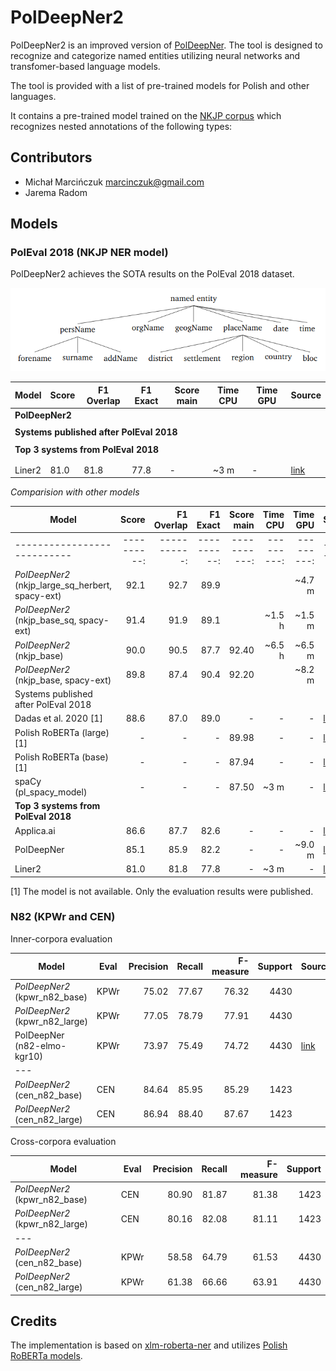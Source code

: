 PolDeepNer2
===========

PolDeepNer2 is an improved version of [PolDeepNer](https://github.com/CLARIN-PL/PolDeepNer). 
The tool is designed to recognize and categorize named entities utilizing neural networks and transfomer-based language models.   

The tool is provided with a list of pre-trained models for Polish and other languages.

It contains a pre-trained model trained on the [NKJP corpus](http://clip.ipipan.waw.pl/NationalCorpusOfPolish) 
which recognizes nested annotations of the following types:





Contributors
------------
* Michał Marcińczuk <marcinczuk@gmail.com>
* Jarema Radom


Models
----------

### PolEval 2018 (NKJP NER model)

PolDeepNer2 achieves the SOTA results on the PolEval 2018 dataset. 

![NKJP NER categories](docs/media/nkjp-ner-schema.png) 


<table>
    <thead>
        <tr>
            <th>Model</th>
            <th>Score</th>
            <th>F1 Overlap</th>
            <th>F1 Exact</th>
            <th>Score main</th>
            <th>Time CPU</th>
            <th>Time GPU</th>
            <th>Source</th>
        </tr>
    </thead>
    <tbody>
        <tr>
            <td colspan="8"><b>PolDeepNer2</b></td>
        </tr>
        <tr>
            <td></td>
            <td></td>
            <td></td>
            <td></td>
            <td></td>
            <td></td>
            <td></td>
            <td></td>
        </tr>
        <tr>
            <td colspan="8"><b>Systems published after PolEval 2018</b></td>
        </tr>
        <tr>
            <td></td>
            <td></td>
            <td></td>
            <td></td>
            <td></td>
            <td></td>
            <td></td>
            <td></td>
        </tr>
        <tr>
            <td colspan="8"><b>Top 3 systems from PolEval 2018</b></td>
        </tr>
        <tr>
            <td></td>
            <td></td>
            <td></td>
            <td></td>
            <td></td>
            <td></td>
            <td></td>
            <td></td>
        </tr>
        <tr>
            <td></td>
            <td></td>
            <td></td>
            <td></td>
            <td></td>
            <td></td>
            <td></td>
            <td></td>
        </tr>
        <tr>
            <td>Liner2</td>
            <td>81.0</td>
            <td>81.8</td>
            <td>77.8</td>
            <td>-</td>
            <td>~3 m</td>
            <td>-</td>
            <td><a href="https://github.com/CLARIN-PL/Liner2">link</a></td>
        </tr>
    </tbody>
</table>

*Comparision with other models*

| Model                     | Score     | F1 Overlap | F1 Exact  | Score main | Time CPU | Time GPU | Source | 
|---------------------------|----------:|-----------:|----------:|-----------:|---------:|---------:|--------|  
|---------------------------|----------:|-----------:|----------:|-----------:|---------:|---------:|--------|  
| *PolDeepNer2* (nkjp_large_sq_herbert, spacy-ext)  |   92.1 | 92.7 |      89.9 |            |          |   ~4.7 m |        | 
| *PolDeepNer2* (nkjp_base_sq, spacy-ext)           |   91.4 | 91.9 |      89.1 |            |   ~1.5 h |   ~1.5 m |        | 
| *PolDeepNer2* (nkjp_base)                         |   90.0 | 90.5 |      87.7 |      92.40 |   ~6.5 h |   ~6.5 m |        | 
| *PolDeepNer2* (nkjp_base, spacy-ext)              |   89.8 | 87.4 |      90.4 |      92.20 |          |   ~8.2 m |        | 
| Systems published after PolEval 2018                                                                      ||
| Dadas et al. 2020 [1]     |      88.6 |       87.0 |      89.0 |          - |        - |        - | [link](https://www.researchgate.net/publication/343170155_A_Bidirectional_Iterative_Algorithm_for_Nested_Named_Entity_Recognition) |
| Polish RoBERTa (large) [1]|         - |          - |         - |      89.98 |        - |        - | [link](https://github.com/sdadas/polish-roberta)
| Polish RoBERTa (base) [1] |         - |          - |         - |      87.94 |        - |        - | [link](https://github.com/sdadas/polish-roberta)
| spaCy (pl_spacy_model)    |         - |          - |         - |      87.50 |     ~3 m |        - | [link](https://github.com/ipipan/spacy-pl#user-content-named-entity-recognizer) |
| __Top 3 systems from PolEval 2018__|
| Applica.ai                |      86.6 |       87.7 |      82.6 |          - |        - |        - | [link](https://github.com/applicaai/poleval-2018)
| PolDeepNer                |      85.1 |       85.9 |      82.2 |          - |        - |   ~9.0 m | [link](https://github.com/CLARIN-PL/PolDeepNer)
| Liner2                    |      81.0 |       81.8 |      77.8 |          - |     ~3 m |        - | [link](https://github.com/CLARIN-PL/Liner2)

[1] The model is not available. Only the evaluation results were published.   


### N82 (KPWr and CEN)

Inner-corpora evaluation

| Model                          | Eval   | Precision | Recall | F-measure | Support | Source |
|--------------------------------|--------|----------:|-------:|----------:|--------:|--------|
| *PolDeepNer2* (kpwr_n82_base)  | KPWr   |     75.02 |  77.67 |     76.32 |    4430 |
| *PolDeepNer2* (kpwr_n82_large) | KPWr   |     77.05 |  78.79 |     77.91 |    4430 |
| PolDeepNer (n82-elmo-kgr10)    | KPWr   |     73.97 |  75.49 |     74.72 |    4430 | [link](https://github.com/CLARIN-PL/PolDeepNer)
| --- | 
| *PolDeepNer2* (cen_n82_base)   | CEN    |     84.64 |  85.95 |     85.29 |    1423 | 
| *PolDeepNer2* (cen_n82_large)  | CEN    |     86.94 |  88.40 |     87.67 |    1423 |

Cross-corpora evaluation

| Model                          | Eval   | Precision | Recall | F-measure | Support |
|--------------------------------|--------|----------:|-------:|----------:|--------:|
| *PolDeepNer2* (kpwr_n82_base)  | CEN    |     80.90 |  81.87 |     81.38 |    1423 |
| *PolDeepNer2* (kpwr_n82_large) | CEN    |     80.16 |  82.08 |     81.11 |    1423 |
| --- | 
| *PolDeepNer2* (cen_n82_base)   | KPWr   |     58.58 |  64.79 |     61.53 |    4430 | 
| *PolDeepNer2* (cen_n82_large)  | KPWr   |     61.38 |  66.66 |     63.91 |    4430 |


Credits
-------
The implementation is based on [xlm-roberta-ner](https://github.com/mohammadKhalifa/xlm-roberta-ner) 
and utilizes [Polish RoBERTa models](https://github.com/sdadas/polish-roberta). 
